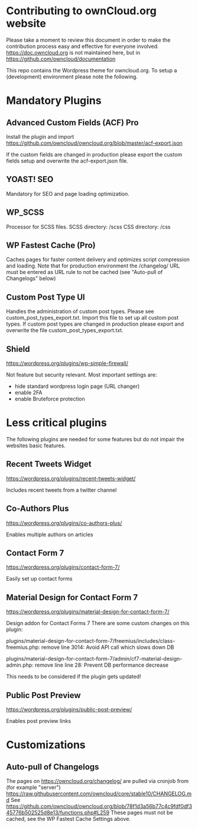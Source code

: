 # Contributing to ownCloud.org website

Please take a moment to review this document in order to make the contribution
process easy and effective for everyone involved.    
https://doc.owncloud.org is not maintained here, but in https://github.com/owncloud/documentation

This repo contains the Wordpress theme for owncloud.org. To setup a (development) environment please note the following.

# Mandatory Plugins

## Advanced Custom Fields (ACF) Pro
Install the plugin and import https://github.com/owncloud/owncloud.org/blob/master/acf-export.json

If the custom fields are changed in production please export the custom fields setup and overwrite the acf-export.json file.

## YOAST! SEO
Mandatory for SEO and page loading optimization.

## WP_SCSS
Processor for SCSS files.
SCSS directory: /scss
CSS directory: /css

## WP Fastest Cache (Pro)
Caches pages for faster content delivery and optimizes script compression and loading.
Note that for production environment the /changelog/ URL must be entered as URL rule to not be cached (see "Auto-pull of Changelogs" below)

## Custom Post Type UI
Handles the administration of custom post types. Please see custom_post_types_export.txt.
Import this file to set up all custom post types. If custom post types are changed in production please export and overwrite the file custom_post_types_export.txt.

## Shield
https://wordpress.org/plugins/wp-simple-firewall/

Not feature but security relevant. Most important settings are:
- hide standard wordpress login page (URL changer)
- enable 2FA
- enable Bruteforce protection

# Less critical plugins
The following plugins are needed for some features but do not impair the websites basic features.

## Recent Tweets Widget
https://wordpress.org/plugins/recent-tweets-widget/

Includes recent tweets from a twitter channel

## Co-Authors Plus
https://wordpress.org/plugins/co-authors-plus/

Enables multiple authors on articles

## Contact Form 7
https://wordpress.org/plugins/contact-form-7/

Easily set up contact forms

## Material Design for Contact Form 7
https://wordpress.org/plugins/material-design-for-contact-form-7/

Design addon for Contact Forms 7
There are some custom changes on this plugin:

plugins/material-design-for-contact-form-7/freemius/includes/class-freemius.php: remove line 3014: Avoid API call which slows down DB

plugins/material-design-for-contact-form-7/admin/cf7-material-design-admin.php: remove line line 28: Prevent DB performance decrease

This needs to be considered if the plugin gets updated!

## Public Post Preview
https://wordpress.org/plugins/public-post-preview/

Enables post preview links

# Customizations
## Auto-pull of Changelogs
The pages on https://owncloud.org/changelog/ are pulled via cronjob from (for example "server") https://raw.githubusercontent.com/owncloud/core/stable10/CHANGELOG.md
See https://github.com/owncloud/owncloud.org/blob/78f1d3a56b77c4c9fdf0df345776b502525d8e13/functions.php#L259
These pages must not be cached, see the WP Fastest Cache Settings above.
